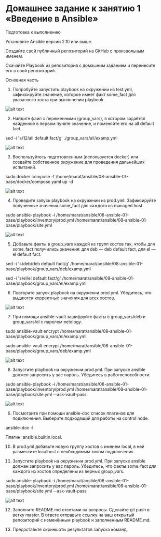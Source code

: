 # Домашнее задание к занятию 1 «Введение в Ansible»

Подготовка к выполнению

Установите Ansible версии 2.10 или выше.

Создайте свой публичный репозиторий на GitHub с произвольным именем.

Скачайте Playbook из репозитория с домашним заданием и перенесите его в свой репозиторий.

Основная часть

1. Попробуйте запустить playbook на окружении из test.yml, зафиксируйте значение, которое имеет факт some_fact для указанного хоста при выполнении playbook.

![alt text](https://github.com/MaratKN/08-ansible-01-base/blob/main/img/1.png)

2. Найдите файл с переменными (group_vars), в котором задаётся найденное в первом пункте значение, и поменяйте его на all default fact.

sed -i 's/12/all default fact/g'  ./group_vars/all/examp.yml

![alt text](https://github.com/MaratKN/08-ansible-01-base/blob/main/img/2.png)

3. Воспользуйтесь подготовленным (используется docker) или создайте собственное окружение для проведения дальнейших испытаний.

sudo docker compose -f /home/marat/ansible/08-ansible-01-base/docker/compose.yaml up -d

![alt text](https://github.com/MaratKN/08-ansible-01-base/blob/main/img/3.png)

4. Проведите запуск playbook на окружении из prod.yml. Зафиксируйте полученные значения some_fact для каждого из managed host.

sudo ansible-playbook -i /home/marat/ansible/08-ansible-01-base/playbook/inventory/prod.yml /home/marat/ansible/08-ansible-01-base/playbook/site.yml 

![alt text](https://github.com/MaratKN/08-ansible-01-base/blob/main/img/4.png)

5. Добавьте факты в group_vars каждой из групп хостов так, чтобы для some_fact получились значения: для deb — deb default fact, для el — el default fact.

sed -i 's/deb/deb default fact/g' /home/marat/ansible/08-ansible-01-base/playbook/group_vars/deb/examp.yml

sed -i 's/el/el default fact/g' /home/marat/ansible/08-ansible-01-base/playbook/group_vars/el/examp.yml 

6. Повторите запуск playbook на окружении prod.yml. Убедитесь, что выдаются корректные значения для всех хостов.

![alt text](https://github.com/MaratKN/08-ansible-01-base/blob/main/img/5.png)

7. При помощи ansible-vault зашифруйте факты в group_vars/deb и group_vars/el с паролем netology.

sudo ansible-vault encrypt /home/marat/ansible/08-ansible-01-base/playbook/group_vars/el/examp.yml

sudo ansible-vault encrypt /home/marat/ansible/08-ansible-01-base/playbook/group_vars/deb/examp.yml

![alt text](https://github.com/MaratKN/08-ansible-01-base/blob/main/img/7.png)

8. Запустите playbook на окружении prod.yml. При запуске ansible должен запросить у вас пароль. Убедитесь в работоспособности.

sudo ansible-playbook -i /home/marat/ansible/08-ansible-01-base/playbook/inventory/prod.yml /home/marat/ansible/08-ansible-01-base/playbook/site.yml --ask-vault-pass

![alt text](https://github.com/MaratKN/08-ansible-01-base/blob/main/img/8.png)

9. Посмотрите при помощи ansible-doc список плагинов для подключения. Выберите подходящий для работы на control node.

ansible-doc -l

Плагин: ansible.builtin.local.

10. В prod.yml добавьте новую группу хостов с именем local, в ней разместите localhost с необходимым типом подключения.

11. Запустите playbook на окружении prod.yml. При запуске ansible должен запросить у вас пароль. Убедитесь, что факты some_fact для каждого из хостов определены из верных group_vars.

sudo ansible-playbook -i /home/marat/ansible/08-ansible-01-base/playbook/inventory/prod.yml /home/marat/ansible/08-ansible-01-base/playbook/site.yml --ask-vault-pass

![alt text](https://github.com/MaratKN/08-ansible-01-base/blob/main/img/10.png)

12. Заполните README.md ответами на вопросы. Сделайте git push в ветку master. В ответе отправьте ссылку на ваш открытый репозиторий с изменённым playbook и заполненным README.md.

13. Предоставьте скриншоты результатов запуска команд.




